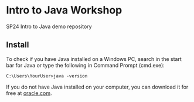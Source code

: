 # Intro to Java Workshop
SP24 Intro to Java demo repository

## Install
To check if you have Java installed on a Windows PC, search in the start bar for Java or type the following in Command Prompt (cmd.exe):

`C:\Users\YourUser>java -version`

If you do not have Java installed on your computer, you can download it for free at [oracle.com](https://www.oracle.com/java/technologies/java-se-glance.html).
